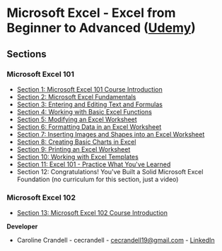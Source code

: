 # Microsoft Excel - Excel from Beginner to Advanced ([Udemy](https://www.udemy.com/course/microsoft-excel-2013-from-beginner-to-advanced-and-beyond/))

## Sections

### Microsoft Excel 101

- [Section 1: Microsoft Excel 101 Course Introduction](/Section%201%3A%20Microsoft%20Excel%20101%20Course%20Introduction/README.md)
- [Section 2: Microsoft Excel Fundamentals](/Section%202%3A%20Microsoft%20Excel%20Fundamentals/README.md)
- [Section 3: Entering and Editing Text and Formulas](/Section%203%3A%20Entering%20and%20Editing%20Text%20and%20Formulas/README.md)
- [Section 4: Working with Basic Excel Functions](/Section%204%3A%20Working%20with%20Basic%20Excel%20Functions/README.md)
- [Section 5: Modifying an Excel Worksheet](/Section%205%3A%20Modifying%20an%20Excel%20Worksheet/README.md)
- [Section 6: Formatting Data in an Excel Worksheet](/Section%206%3A%20Formatting%20Data%20in%20an%20Excel%20Worksheet/README.md)
- [Section 7: Inserting Images and Shapes into an Excel Worksheet](/Section%207%3A%20Inserting%20Images%20and%20Shapes%20into%20an%20Excel%20Worksheet/README.md)
- [Section 8: Creating Basic Charts in Excel](/Section%208%3A%20Creating%20Basic%20Charts%20in%20Excel/README.md)
- [Section 9: Printing an Excel Worksheet](/Section%209%3A%20Printing%20an%20Excel%20Worksheet/README.md)
- [Section 10: Working with Excel Templates](/Section%2010%3A%20Working%20with%20Excel%20Templates/README.md)
- [Section 11: Excel 101 - Practice What You've Learned](/Section%2011%3A%20Excel%20101%20-%20Practice%20What%20You've%20Learned/README.md)
- Section 12: Congratulations! You've Built a Solid Microsoft Excel Foundation (no curriculum for this section, just a video)

### Microsoft Excel 102

- [Section 13: Microsoft Excel 102 Course Introduction](/Section%2013%3A%20Microsoft%20Excel%20102%20Course%20Introduction/README.md)

**Developer**

- Caroline Crandell - cecrandell - cecrandell19@gmail.com - [LinkedIn](https://www.linkedin.com/in/carolinecrandell/)
